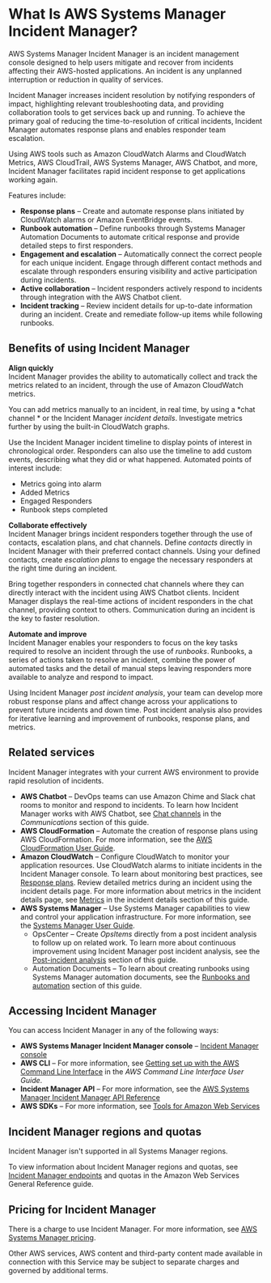 # What Is AWS Systems Manager Incident Manager?<a name="what-is-incident-manager"></a>

AWS Systems Manager Incident Manager is an incident management console designed to help users mitigate and recover from incidents affecting their AWS\-hosted applications\. An incident is any unplanned interruption or reduction in quality of services\. 

Incident Manager increases incident resolution by notifying responders of impact, highlighting relevant troubleshooting data, and providing collaboration tools to get services back up and running\. To achieve the primary goal of reducing the time\-to\-resolution of critical incidents, Incident Manager automates response plans and enables responder team escalation\.

Using AWS tools such as Amazon CloudWatch Alarms and CloudWatch Metrics, AWS CloudTrail, AWS Systems Manager, AWS Chatbot, and more, Incident Manager facilitates rapid incident response to get applications working again\. 

Features include:
+ **Response plans** – Create and automate response plans initiated by CloudWatch alarms or Amazon EventBridge events\.
+ **Runbook automation** – Define runbooks through Systems Manager Automation Documents to automate critical response and provide detailed steps to first responders\.
+ **Engagement and escalation** – Automatically connect the correct people for each unique incident\. Engage through different contact methods and escalate through responders ensuring visibility and active participation during incidents\.
+ **Active collaboration** – Incident responders actively respond to incidents through integration with the AWS Chatbot client\.
+ **Incident tracking** – Review incident details for up\-to\-date information during an incident\. Create and remediate follow\-up items while following runbooks\.

## Benefits of using Incident Manager<a name="benefits"></a>

**Align quickly**  
Incident Manager provides the ability to automatically collect and track the metrics related to an incident, through the use of Amazon CloudWatch metrics\.

You can add metrics manually to an incident, in real time, by using a *chat channel * or the Incident Manager *incident details*\. Investigate metrics further by using the built\-in CloudWatch graphs\. 

Use the Incident Manager incident timeline to display points of interest in chronological order\. Responders can also use the timeline to add custom events, describing what they did or what happened\. Automated points of interest include:
+ Metrics going into alarm
+ Added Metrics
+ Engaged Responders
+ Runbook steps completed

**Collaborate effectively**  
Incident Manager brings incident responders together through the use of contacts, escalation plans, and chat channels\. Define *contacts* directly in Incident Manager with their preferred contact channels\. Using your defined contacts, create *escalation plans* to engage the necessary responders at the right time during an incident\. 

Bring together responders in connected chat channels where they can directly interact with the incident using AWS Chatbot clients\. Incident Manager displays the real\-time actions of incident responders in the chat channel, providing context to others\. Communication during an incident is the key to faster resolution\.

**Automate and improve**  
Incident Manager enables your responders to focus on the key tasks required to resolve an incident through the use of *runbooks*\. Runbooks, a series of actions taken to resolve an incident, combine the power of automated tasks and the detail of manual steps leaving responders more available to analyze and respond to impact\.

Using Incident Manager *post incident analysis*, your team can develop more robust response plans and affect change across your applications to prevent future incidents and down time\. Post incident analysis also provides for iterative learning and improvement of runbooks, response plans, and metrics\.

## Related services<a name="related-services"></a>

Incident Manager integrates with your current AWS environment to provide rapid resolution of incidents\. 
+ **AWS Chatbot** – DevOps teams can use Amazon Chime and Slack chat rooms to monitor and respond to incidents\. To learn how Incident Manager works with AWS Chatbot, see [Chat channels](chat.md) in the *Communications* section of this guide\.
+ **AWS CloudFormation** – Automate the creation of response plans using AWS CloudFormation\. For more information, see the [AWS CloudFormation User Guide](https://docs.aws.amazon.com/AWSCloudFormation/latest/UserGuide/Welcome.html)\.
+ **Amazon CloudWatch** – Configure CloudWatch to monitor your application resources\. Use CloudWatch alarms to initiate incidents in the Incident Manager console\. To learn about monitoring best practices, see [Response plans](response-plans.md)\. Review detailed metrics during an incident using the incident details page\. For more information about metrics in the incident details page, see [Metrics](tracking-details.md#tracking-details-metrics) in the incident details section of this guide\. 
+ **AWS Systems Manager** – Use Systems Manager capabilities to view and control your application infrastructure\. For more information, see the [Systems Manager User Guide](https://docs.aws.amazon.com/systems-manager/latest/userguide/what-is-systems-manager.html)\.
  + OpsCenter – Create *OpsItems* directly from a post incident analysis to follow up on related work\. To learn more about continuous improvement using Incident Manager post incident analysis, see the [Post\-incident analysis](analysis.md) section of this guide\.
  + Automation Documents – To learn about creating runbooks using Systems Manager automation documents, see the [Runbooks and automation](runbooks.md) section of this guide\.

## Accessing Incident Manager<a name="access"></a>

You can access Incident Manager in any of the following ways: 
+ **AWS Systems Manager Incident Manager console** – [Incident Manager console](https://console.aws.amazon.com/systems-manager/incidents/home)
+ **AWS CLI** – For more information, see [Getting set up with the AWS Command Line Interface](https://docs.aws.amazon.com/cli/latest/userguide/cli-chap-install.html) in the *AWS Command Line Interface User Guide*\.
+ **Incident Manager API** – For more information, see the [AWS Systems Manager Incident Manager API Reference](https://docs.aws.amazon.com/incident-manager/latest/APIReference/Welcome.html)
+ **AWS SDKs** – For more information, see [Tools for Amazon Web Services](http://aws.amazon.com/tools)

## Incident Manager regions and quotas<a name="regions-quotas"></a>

Incident Manager isn't supported in all Systems Manager regions\. 

To view information about Incident Manager regions and quotas, see [Incident Manager endpoints](https://docs.aws.amazon.com/general/latest/gr/incident-manager.html) and quotas in the Amazon Web Services General Reference guide\.

## Pricing for Incident Manager<a name="pricing"></a>

There is a charge to use Incident Manager\. For more information, see [AWS Systems Manager pricing](http://aws.amazon.com/systems-manager/pricing/)\.

Other AWS services, AWS content and third\-party content made available in connection with this Service may be subject to separate charges and governed by additional terms\.